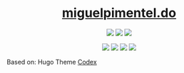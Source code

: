 <h1 align="center";><a href="https://miguelpimentel.do">miguelpimentel.do</a></h1>

<p align="center">
<img src="https://img.shields.io/github/last-commit/datastring/hugo-codex?style=for-the-badge" />
<img src="https://img.shields.io/website?down_color=pink&down_message=offline&style=for-the-badge&up_color=purple&up_message=online&url=https%3A%2F%2Fmiguelpimentel.do%2F" />
<img src="https://img.shields.io/github/deployments/datastring/hugo-codex/github-pages?style=for-the-badge" />
</p>
<p align=center>
<img src="https://img.shields.io/tokei/lines/github/datastring/hugo-codex?style=for-the-badge" />
<img src="https://img.shields.io/github/repo-size/datastring/hugo-codex?style=for-the-badge" />
<img src="https://img.shields.io/github/languages/code-size/datastring/hugo-codex?style=for-the-badge" />
<img src="https://img.shields.io/github/directory-file-count/datastring/hugo-codex?style=for-the-badge" />
</p>

Based on: Hugo Theme [Codex](https://github.com/jakewies/hugo-theme-codex)